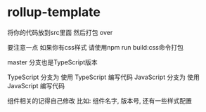 # rollup-template

将你的代码放到src里面 然后打包 over

要注意一点 如果你有css样式 请使用npm run build:css命令打包

master 分支也是TypeScript版本

TypeScript 分支为 使用 TypeScript 编写代码
JavaScript 分支为 使用 JavaScript 编写代码

组件相关的记得自己修改 比如: 组件名字, 版本号, 还有一些样式配置